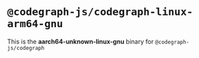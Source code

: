 # `@codegraph-js/codegraph-linux-arm64-gnu`

This is the **aarch64-unknown-linux-gnu** binary for `@codegraph-js/codegraph`
